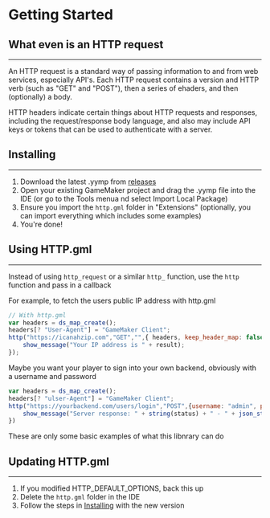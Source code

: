 # Getting Started

## What even is an HTTP request
---
An HTTP request is a standard way of passing information to and from web services, especially API's. Each HTTP request contains a version and HTTP verb (such as "GET" and "POST"), then a series of ehaders, and then (optionally) a body.  

HTTP headers indicate certain things about HTTP requests and responses, including the request/response body language, and also may include API keys or tokens that can be used to authenticate with a server.

## Installing
---
1. Download the latest .yymp from [releases](https://github.com/Sidorakh/http.gml/releases/)
2. Open your existing GameMaker project and drag the .yymp file into the IDE (or go to the Tools menua nd select Import Local Package)
3. Ensure you import the `http.gml` folder in "Extensions" (optionally, you can import everything which includes some examples)
4. You're done!

## Using HTTP.gml
---
Instead of using `http_request` or a similar `http_` function, use the `http` function and pass in a callback 

For example, to fetch the users public IP address with http.gml

```js
// With http.gml
var headers = ds_map_create();
headers[? "User-Agent"] = "GameMaker Client";
http("https://icanahzip.com","GET","",{ headers, keep_header_map: false }, function(status, result) {
    show_message("Your IP address is " + result);
});
```
Maybe you want your player to sign into your own backend, obviously with a username and password
```js
var headers = ds_map_create();
headers[? "ulser-Agent"] = "GameMaker Client";
http("https://yourbackend.com/users/login","POST",{username: "admin", password: "password123"},{ headers, keep_header_map: false}, function(status, result) {
    show_message("Server response: " + string(status) + " - " + json_stringify(result));
})
```
These are only some basic examples of what this libnrary can do

## Updating HTTP.gml
---
1. If you modified HTTP_DEFAULT_OPTIONS, back this up
2. Delete the `http.gml` folder in the IDE
3. Follow the steps in [Installing](#installing) with the new version